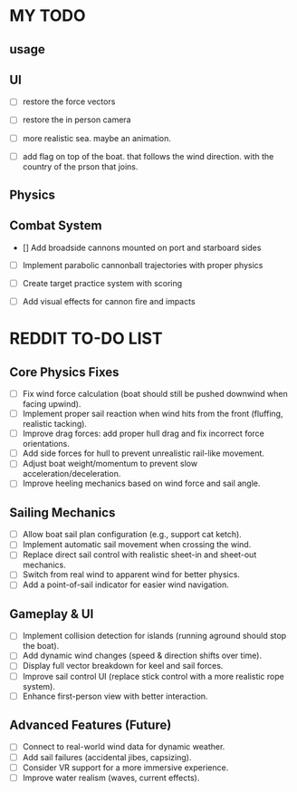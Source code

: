 # MY TODO

## usage


## UI
- [ ] restore the force vectors
- [ ] restore the in person camera
- [ ] more realistic sea. maybe an animation.
- [ ] add flag on top of the boat. that follows the wind direction. with the country of the prson that joins.


## Physics


## Combat System
- [] Add broadside cannons mounted on port and starboard sides
- [ ] Implement parabolic cannonball trajectories with proper physics
- [ ] Create target practice system with scoring
- [ ] Add visual effects for cannon fire and impacts




# REDDIT TO-DO LIST

## Core Physics Fixes
- [ ] Fix wind force calculation (boat should still be pushed downwind when facing upwind).  
- [ ] Implement proper sail reaction when wind hits from the front (fluffing, realistic tacking).  
- [ ] Improve drag forces: add proper hull drag and fix incorrect force orientations.  
- [ ] Add side forces for hull to prevent unrealistic rail-like movement.  
- [ ] Adjust boat weight/momentum to prevent slow acceleration/deceleration.  
- [ ] Improve heeling mechanics based on wind force and sail angle.  

## Sailing Mechanics  
- [ ] Allow boat sail plan configuration (e.g., support cat ketch).  
- [ ] Implement automatic sail movement when crossing the wind.  
- [ ] Replace direct sail control with realistic sheet-in and sheet-out mechanics.  
- [ ] Switch from real wind to apparent wind for better physics.  
- [ ] Add a point-of-sail indicator for easier wind navigation.  

##  Gameplay & UI  
- [ ] Implement collision detection for islands (running aground should stop the boat).  
- [ ] Add dynamic wind changes (speed & direction shifts over time).  
- [ ] Display full vector breakdown for keel and sail forces.  
- [ ] Improve sail control UI (replace stick control with a more realistic rope system).  
- [ ] Enhance first-person view with better interaction.  

##  Advanced Features (Future)  
- [ ] Connect to real-world wind data for dynamic weather.  
- [ ] Add sail failures (accidental jibes, capsizing).  
- [ ] Consider VR support for a more immersive experience.  
- [ ] Improve water realism (waves, current effects).  